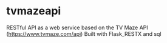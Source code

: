 # tvmazeapi
RESTful API as a web service based on the TV Maze API (https://www.tvmaze.com/api)
Built with Flask_RESTX and sql